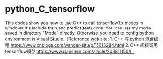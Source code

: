 # python_C_tensorflow
This codes show you how to use C++ to call tensorflow1.x modes in windows.It's include train and predict(test) code. You can use my mode saved in directory "Mode" directly.
Otherwise, you need to config python environment in Visual Studio.（Reference web site: 1. C++ 与 python 混合编程 https://www.cnblogs.com/wanger-sjtu/p/15013284.html
2. C++ 间接调用tensorflow模型 https://www.pianshen.com/article/203811150/）
